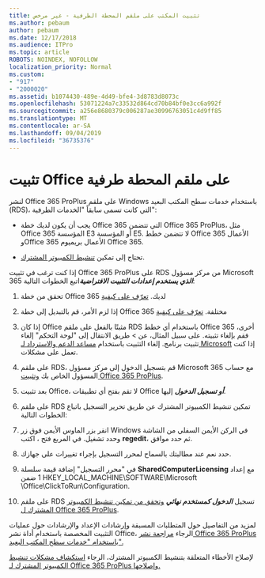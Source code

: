```yaml
---
title: تثبيت المكتب على ملقم المحطة الطرفية - غير مرخص
ms.author: pebaum
author: pebaum
ms.date: 12/17/2018
ms.audience: ITPro
ms.topic: article
ROBOTS: NOINDEX, NOFOLLOW
localization_priority: Normal
ms.custom:
- "917"
- "2000020"
ms.assetid: b1074430-489e-4d49-bfe4-3d8783d8073c
ms.openlocfilehash: 53071224a7c33532d864cd70b84bf0e3cc6a992f
ms.sourcegitcommit: a256e8680379c006287ae30996763051c4d9ff85
ms.translationtype: MT
ms.contentlocale: ar-SA
ms.lasthandoff: 09/04/2019
ms.locfileid: "36735376"
---
```

# <a name="installing-office-on-a-terminal-server"></a>تثبيت Office على ملقم المحطة طرفية

لنشر Office 365 ProPlus على ملقم Windows باستخدام خدمات سطح المكتب البعيد (RDS)، التي كانت تسمى سابقاً "الخدمات الطرفية":
  
- يجب أن يكون لديك خطة Office 365 التي تتضمن Office 365 ProPlus، مثل Office 365 المؤسسة E3 أو المؤسسة E5. لا تتضمن خطط Office 365 الأعمال وOffice 365 الأعمال بريميوم Office 365.

- تحتاج إلى تمكين [تنشيط الكمبيوتر المشترك](https://docs.microsoft.com/DeployOffice/overview-of-shared-computer-activation-for-office-365-proplus).

إذا كنت ترغب في تثبيت Office 365 ProPlus على RDS من مركز مسؤول Microsoft 365 ***الذي يستخدم إعدادات التثبيت الافتراضية***اتبع الخطوات التالية:
  
1. تحقق من خطة Office 365 لديك. [تعرّف على كيفية](https://docs.microsoft.com/office365/admin/admin-overview/what-subscription-do-i-have)

2. إذا لزم الأمر، قم بالتبديل إلى خطة Office 365 مختلفة. [تعرّف على كيفية](https://docs.microsoft.com/office365/admin/subscriptions-and-billing/switch-to-a-different-plan)

3. إذا كان Office مثبتًا بالفعل على ملقم RDS باستخدام أي خطط Office 365 أخرى، فقم بإلغاء تثبيته. على سبيل المثال، عن \> طريق الانتقال إلى "لوحة التحكم" إلغاء تثبيت برنامج. إلغاء التثبيت باستخدام [مساعد الدعم والاسترداد لـ Microsoft](https://aka.ms/SARA-OfficeUninstall-Alchemy) إذا كنت تعمل على مشكلات.

4. على ملقم RDS، قم بتسجيل الدخول إلى مركز مسؤول Microsoft 365 مع حساب المسؤول الخاص بك [وتثبيت Office 365 ProPlus](https://portal.office.com/OLS/MySoftware.aspx).

5. بعد تثبيت Office، لا تقم بفتح أي تطبيقات Office ***أو تسجيل الدخول*** إليها.

6. على ملقم RDS تمكين تنشيط الكمبيوتر المشترك عن طريق تحرير التسجيل باتباع الخطوات التالية:

1. انقر بزر الماوس الأيمن فوق زر Windows في الركن الأيمن السفلي من الشاشة وحدد تشغيل. في المربع فتح ، اكتب **regedit**، ثم حدد موافق.

2. حدد نعم عند مطالبتك بالسماح لمحرر التسجيل بإجراء تغييرات على جهازك.

3. في "محرر التسجيل" إضافة قيمة سلسلة **SharedComputerLicensing** مع إعداد 1 ضمن HKEY_LOCAL_MACHINE\SOFTWARE\Microsoft \Office\ClickToRun\Configuration.

7. على ملقم RDS تسجيل ***الدخول كمستخدم نهائي*** [وتحقق من تمكين تنشيط الكمبيوتر المشترك ل Office 365 ProPlus](https://docs.microsoft.com/DeployOffice/troubleshoot-issues-with-shared-computer-activation-for-office-365-proplus#verify-that-activation-for-office-365-proplus-succeeded).

لمزيد من التفاصيل حول المتطلبات المسبقة وإرشادات الإعداد والإرشادات حول عمليات التثبيت المخصصة باستخدام أداة نشر Office، الرجاء [مراجعة نشر Office 365 ProPlus باستخدام "خدمات سطح المكتب البعيد".](https://docs.microsoft.com/DeployOffice/deploy-office-365-proplus-by-using-remote-desktop-services)
  
لإصلاح الأخطاء المتعلقة بتنشيط الكمبيوتر المشترك، الرجاء [استكشاف مشكلات تنشيط الكمبيوتر المشترك لـ Office 365 ProPlus وإصلاحها.](https://docs.microsoft.com/DeployOffice/troubleshoot-issues-with-shared-computer-activation-for-office-365-proplus)
  